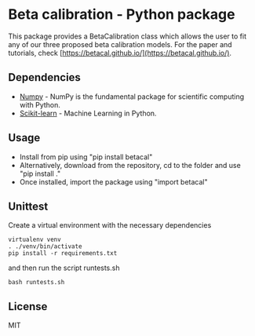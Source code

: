 # Beta calibration - Python package

This package provides a BetaCalibration class which allows the user to fit any of our three proposed beta calibration models. For the paper and tutorials, check [https://betacal.github.io/](https://betacal.github.io/).

## Dependencies

* [Numpy] - NumPy is the fundamental package for scientific computing with
  Python.
* [Scikit-learn] - Machine Learning in Python.

## Usage

 - Install from pip using "pip install betacal"
 - Alternatively, download from the repository, cd to the folder and use "pip install ."
 - Once installed, import the package using "import betacal" 

## Unittest

Create a virtual environment with the necessary dependencies

```
virtualenv venv
. ./venv/bin/activate
pip install -r requirements.txt
```

and then run the script runtests.sh

```
bash runtests.sh
```

## License

MIT

[//]: # (References)
   [Numpy]: <http://www.numpy.org/>
   [Scikit-learn]: <http://scikit-learn.org/>
